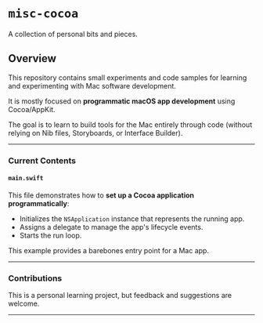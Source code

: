 # `misc-cocoa` 

A collection of personal bits and pieces. 

## Overview  

This repository contains small experiments and code samples for learning and experimenting with Mac software development.

It is mostly focused on **programmatic macOS app development** using Cocoa/AppKit.

The goal is to learn to build tools for the Mac entirely through code (without relying on Nib files, Storyboards, or Interface Builder).

---

### **Current Contents**  

#### `main.swift`  

This file demonstrates how to **set up a Cocoa application programmatically**:  

- Initializes the `NSApplication` instance that represents the running app.
- Assigns a delegate to manage the app's lifecycle events.
- Starts the run loop.

This example provides a barebones entry point for a Mac app.

---

### **Contributions**  
This is a personal learning project, but feedback and suggestions are welcome.

---
